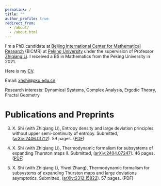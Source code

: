 ```yaml
---
permalink: /
title: ""
author_profile: true
redirect_from: 
  - /about/
  - /about.html
---
```


I'm a PhD candidate at [Beijing International Center for Mathematical Research](https://bicmr.pku.edu.cn) (BICMR) at [Peking University](https://english.pku.edu.cn) under the supervision of Professor [Zhiqiang Li](https://www.math.pku.edu.cn/teachers/lizq/). I received a BS in Mathematics from the Peking University in 2021.

Here is my [CV](../assets/cv_sxh.pdf).

Email: <xhshi@pku.edu.cn>

Research interests: Dynamical Systems, Complex Analysis, Ergodic Theory, Fractal Geometry

Publications and Preprints
======

3. X. Shi (with Zhiqiang Li), Entropy density and large deviation principles without upper semi-continuity of entropy. Submitted, ([arXiv:2406.01712](https://arxiv.org/abs/2406.01712)). 59 pages. ([PDF](../files/Publication/Ergodic_Theory_of_Subsystems/I_Existence_and_LDA/Arxiv.pdf))

2. X. Shi (with Zhiqiang Li), Thermodynamic formalism for subsystems of expanding Thurston maps II. Submitted, ([arXiv:2404.07247](https://arxiv.org/abs/2404.07247)). 46 pages. ([PDF]())

1. X. Shi (with Zhiqiang Li, Yiwei Zhang), Thermodynamic formalism for subsystems of expanding Thurston maps and large deviations asymptotics. Submitted, ([arXiv:2312.15822](https://arxiv.org/abs/2312.15822)). 57 pages. (PDF)